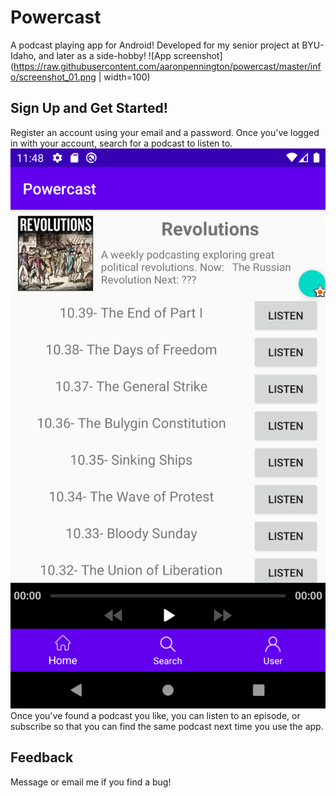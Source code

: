 # Powercast

A podcast playing app for Android! Developed for my senior project at BYU-Idaho, and later as a side-hobby! 
![App screenshot](https://raw.githubusercontent.com/aaronpennington/powercast/master/info/screenshot_01.png | width=100)

## Sign Up and Get Started!

Register an account using your email and a password. Once you've logged in with your account, search for a podcast to listen to. 
![Podcast main page](https://github.com/aaronpennington/powercast/blob/master/info/screenshot_02.png?raw=true)
Once you've found a podcast you like, you can listen to an episode, or subscribe so that you can find the same podcast next time you use the app. 

## Feedback

Message or email me if you find a bug! 
